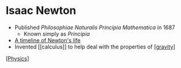 # Isaac Newton

- Published _Philosophiae Naturalis Principia Mathematica_ in 1687
  - Known simply as _Principia_
- [A timeline of Newton's life](https://www.bbc.co.uk/teach/isaac-newton-the-man-who-discovered-gravity/zh8792p)
- Invented [[calculus]] to help deal with the properties of [[gravity]]

[[Physics]]

[//begin]: # "Autogenerated link references for markdown compatibility"
[gravity]: gravity "Gravity"
[physics]: physics "Physics"
[//end]: # "Autogenerated link references"